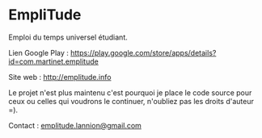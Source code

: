 # EmpliTude

Emploi du temps universel étudiant.

Lien Google Play : https://play.google.com/store/apps/details?id=com.martinet.emplitude

Site web : http://emplitude.info

Le projet n'est plus maintenu c'est pourquoi je place le code source pour ceux ou celles qui voudrons le continuer, n'oubliez pas les droits d'auteur =).

Contact : emplitude.lannion@gmail.com





